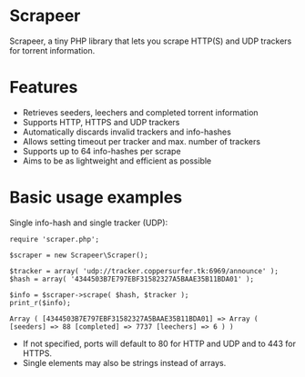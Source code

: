 # Scrapeer
Scrapeer, a tiny PHP library that lets you scrape HTTP(S) and UDP trackers for torrent information.

# Features
- Retrieves seeders, leechers and completed torrent information
- Supports HTTP, HTTPS and UDP trackers
- Automatically discards invalid trackers and info-hashes
- Allows setting timeout per tracker and max. number of trackers
- Supports up to 64 info-hashes per scrape
- Aims to be as lightweight and efficient as possible

# Basic usage examples
Single info-hash and single tracker (UDP):
```
require 'scraper.php';

$scraper = new Scrapeer\Scraper();

$tracker = array( 'udp://tracker.coppersurfer.tk:6969/announce' );
$hash = array( '4344503B7E797EBF31582327A5BAAE35B11BDA01' );

$info = $scraper->scrape( $hash, $tracker );
print_r($info);
```
```Array ( [4344503B7E797EBF31582327A5BAAE35B11BDA01] => Array ( [seeders] => 88 [completed] => 7737 [leechers] => 6 ) )```

- If not specified, ports will default to 80 for HTTP and UDP and to 443 for HTTPS.
- Single elements may also be strings instead of arrays.
